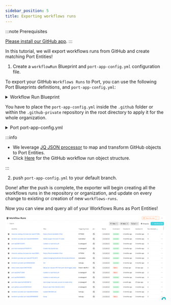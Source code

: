 ```yaml
---
sidebar_position: 5
title: Exporting workflows runs
---
```


:::note Prerequisites

[Please install our GitHub app](./installation).
:::

In this tutorial, we will export workflows runs from GitHub and create matching Port Entities!

1. Create a `workflowRun` Blueprint and `port-app-config.yml` configuration file.

To export your GitHub `Workflows Runs` to Port, you can use the following Port Blueprints definitions, and `port-app-config.yml`:

<details>
<summary> Workflow Run Blueprint </summary>

```json showLineNumbers
{
  "identifier": "workflowRun",
  "title": "Workflow Run",
  "icon": "Github",
  "schema": {
    "properties": {
      "name": {
        "title": "Name",
        "type": "string"
      },
      "triggeringActor": {
        "title": "Triggering Actor",
        "type": "string"
      },
      "status": {
        "title": "Status",
        "type": "string",
        "enum": [
          "completed",
          "action_required",
          "cancelled",
          "startup_failure",
          "failure",
          "neutral",
          "skipped",
          "stale",
          "success",
          "timed_out",
          "in_progress",
          "queued",
          "requested",
          "waiting"
        ],
        "enumColors": {
          "queued": "yellow",
          "in_progress": "yellow",
          "success": "green",
          "failure": "red"
        }
      },
      "conclusion": {
        "title": "Conclusion",
        "type": "string",
        "enum": [
          "completed",
          "action_required",
          "cancelled",
          "startup_failure",
          "failure",
          "neutral",
          "skipped",
          "stale",
          "success",
          "timed_out",
          "in_progress",
          "queued",
          "requested",
          "waiting"
        ],
        "enumColors": {
          "queued": "yellow",
          "in_progress": "yellow",
          "success": "green",
          "failure": "red"
        }
      },
      "createdAt": {
        "title": "Created At",
        "type": "string",
        "format": "date-time"
      },
      "runStartedAt": {
        "title": "Run Started At",
        "type": "string",
        "format": "date-time"
      },
      "updatedAt": {
        "title": "Updated At",
        "type": "string",
        "format": "date-time"
      },
      "runNumber": {
        "title": "Run Number",
        "type": "number"
      },
      "runAttempt": {
        "title": "Run Attempts",
        "type": "number"
      },
      "link": {
        "title": "Link",
        "type": "string",
        "format": "url"
      }
    },
    "required": []
  },
  "mirrorProperties": {},
  "calculationProperties": {},
  "relations": {}
}
```

</details>

You have to place the `port-app-config.yml` inside the `.github` folder or within the `.github-private` repository in the root directory to apply it for the whole organization.

<details>

<summary> Port port-app-config.yml </summary>

```yaml showLineNumbers
resources:
  - kind: workflow-run
    selector:
      query: "true" # a JQ expression that it's output (boolean) determinating wheter to report the current resource or not
    port:
      entity:
        mappings:
          identifier: ".repository.name + (.id|tostring)"
          title: ".display_title"
          blueprint: '"workflowRun"'
          properties:
            name: ".name"
            triggeringActor: ".triggering_actor.login"
            status: ".status"
            conclusion: ".conclusion"
            createdAt: ".created_at"
            runStartedAt: ".run_started_at"
            updatedAt: ".updated_at"
            deletedAt: ".deleted_at"
            runNumber: ".run_number"
            runAttempt: ".run_attempt"
            link: ".html_url"
```

</details>

:::info

- We leverage [JQ JSON processor](https://stedolan.github.io/jq/manual/) to map and transform GitHub objects to Port Entities.
- Click [Here](https://docs.github.com/en/rest/actions/workflow-runs?apiVersion=2022-11-28#get-a-workflow-run) for the GitHub workflow run object structure.

:::

2. push `port-app-config.yml` to your default branch.

Done! after the push is complete, the exporter will begin creating all the workflows runs in the repository or organization, and update on every change to existing or creation of new `workflows-runs`.

Now you can view and query all of your Workflows Runs as Port Entities!

![Developer Portal GitHub Workflows Runs](../../../static/img/integrations/github-app/GitHubWorkflowsRuns.png)
